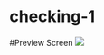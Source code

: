 # checking-1

#Preview Screen
<img src="https://github.com/Suvojit-roy/checking-1/blob/main/Screenshot%202021-01-24%20at%2012.59.06%20AM.png">
